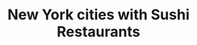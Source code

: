 ---
layout: state
title: New York cities with Sushi Restaurants
permalink: /new-york/
stateAbbr: NY
stateName: New York
place_type: Sushi Restaurant
---